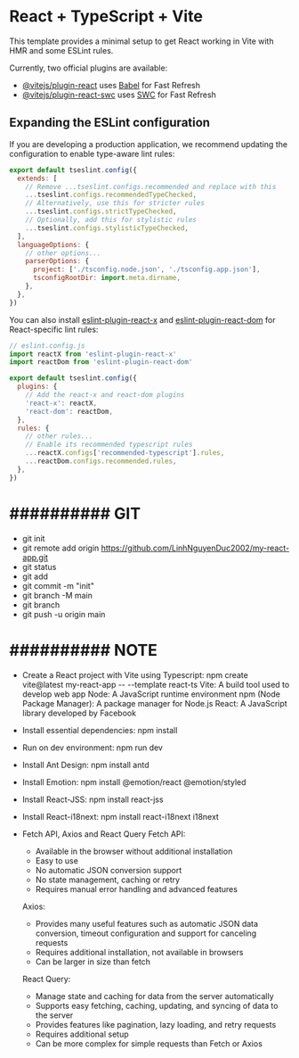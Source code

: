 # React + TypeScript + Vite

This template provides a minimal setup to get React working in Vite with HMR and some ESLint rules.

Currently, two official plugins are available:

- [@vitejs/plugin-react](https://github.com/vitejs/vite-plugin-react/blob/main/packages/plugin-react) uses [Babel](https://babeljs.io/) for Fast Refresh
- [@vitejs/plugin-react-swc](https://github.com/vitejs/vite-plugin-react/blob/main/packages/plugin-react-swc) uses [SWC](https://swc.rs/) for Fast Refresh

## Expanding the ESLint configuration

If you are developing a production application, we recommend updating the configuration to enable type-aware lint rules:

```js
export default tseslint.config({
  extends: [
    // Remove ...tseslint.configs.recommended and replace with this
    ...tseslint.configs.recommendedTypeChecked,
    // Alternatively, use this for stricter rules
    ...tseslint.configs.strictTypeChecked,
    // Optionally, add this for stylistic rules
    ...tseslint.configs.stylisticTypeChecked,
  ],
  languageOptions: {
    // other options...
    parserOptions: {
      project: ['./tsconfig.node.json', './tsconfig.app.json'],
      tsconfigRootDir: import.meta.dirname,
    },
  },
})
```

You can also install [eslint-plugin-react-x](https://github.com/Rel1cx/eslint-react/tree/main/packages/plugins/eslint-plugin-react-x) and [eslint-plugin-react-dom](https://github.com/Rel1cx/eslint-react/tree/main/packages/plugins/eslint-plugin-react-dom) for React-specific lint rules:

```js
// eslint.config.js
import reactX from 'eslint-plugin-react-x'
import reactDom from 'eslint-plugin-react-dom'

export default tseslint.config({
  plugins: {
    // Add the react-x and react-dom plugins
    'react-x': reactX,
    'react-dom': reactDom,
  },
  rules: {
    // other rules...
    // Enable its recommended typescript rules
    ...reactX.configs['recommended-typescript'].rules,
    ...reactDom.configs.recommended.rules,
  },
})
```
# ########## GIT ##########
- git init
- git remote add origin https://github.com/LinhNguyenDuc2002/my-react-app.git
- git status
- git add
- git commit -m "init"
- git branch -M main
- git branch
- git push -u origin main

# ########## NOTE ##########
- Create a React project with Vite using Typescript: npm create vite@latest my-react-app -- --template react-ts
  Vite: A build tool used to develop web app
  Node: A JavaScript runtime environment
  npm (Node Package Manager): A package manager for Node.js
  React: A JavaScript library developed by Facebook

- Install essential dependencies: npm install
- Run on dev environment: npm run dev
- Install Ant Design: npm install antd
- Install Emotion: npm install @emotion/react @emotion/styled
- Install React-JSS: npm install react-jss
- Install React-i18next: npm install react-i18next i18next

- Fetch API, Axios and React Query
  Fetch API:
  + Available in the browser without additional installation
  + Easy to use
  + No automatic JSON conversion support 
  + No state management, caching or retry
  + Requires manual error handling and advanced features

  Axios:
  + Provides many useful features such as automatic JSON data conversion, timeout configuration and support for canceling requests
  + Requires additional installation, not available in browsers
  + Can be larger in size than fetch

  React Query:
  + Manage state and caching for data from the server automatically
  + Supports easy fetching, caching, updating, and syncing of data to the server
  + Provides features like pagination, lazy loading, and retry requests
  + Requires additional setup
  + Can be more complex for simple requests than Fetch or Axios


